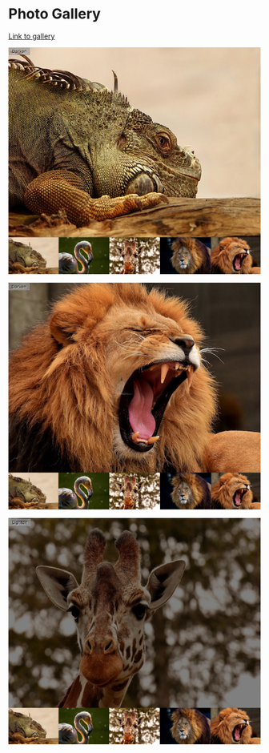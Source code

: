 # Photo Gallery 

[Link to gallery](https://coffeina.github.io/Photo.Gallery/)

![screenshot1](assets/1.png)

![screenshot2](assets/2.png)

![screenshot1](assets/3.png)